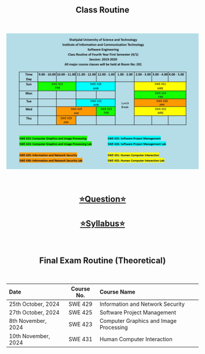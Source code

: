 <h2 align = "center">Class Routine</h2><br>
<div align = "center">

![Class Routine](ClassRoutine.jpg)

</div>
<br>
<div align = "center">

## [⭐Question⭐][ques]

## [⭐Syllabus⭐][syl]
</div>

<br>

<h2 align = "center"> Final Exam Routine (Theoretical) </h2><br>

<div align="center">

| Date | Course No. | Course Name|
| :-- | :--: | :-- |
| 25th October, 2024 | SWE 429 | Information and Network Security |
| 27th October, 2024 | SWE 425 | Software Project Management |
| 8th November, 2024 | SWE 423 | Computer Graphics and Image Processing |
| 10th November, 2024 | SWE 431 | Human Computer Interaction |

</div>

[ques]: https://drive.google.com/drive/folders/1ZC15wl-kdFYaWfpJuz6E4dKFRavlHaFc
[syl]: https://drive.google.com/file/d/1l1-qBy8Qnq5cST58g5QVlUZOyN33lMsy/view?usp=drive_link